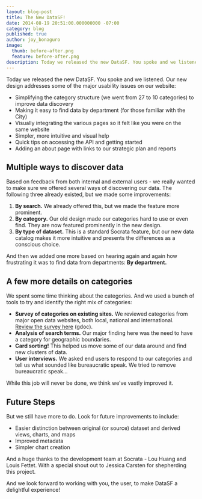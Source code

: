 ```yaml
---
layout: blog-post
title: The New DataSF!
date: 2014-08-19 20:51:00.000000000 -07:00
category: blog
published: true
author: joy_bonaguro
image:
  thumb: before-after.png
  feature: before-after.png
description: Today we released the new DataSF. You spoke and we listened. Our new design addresses some of the major usability issues on our website...
---
```

Today we released the new DataSF. You spoke and we listened. Our new design addresses some of the major usability issues on our website:

*   Simplifying the category structure (we went from 27 to 10 categories) to improve data discovery
*   Making it easy to find data by department (for those familiar with the City)
*   Visually integrating the various pages so it felt like you were on the same website
*   Simpler, more intuitive and visual help
*   Quick tips on accessing the API and getting started
*   Adding an about page with links to our strategic plan and reports

## Multiple ways to discover data

Based on feedback from both internal and external users - we really wanted to make sure we offered several ways of discovering our data. The following three already existed, but we made some improvements:

1.  **By search.** We already offered this, but we made the feature more prominent.
2.  **By category.** Our old design made our categories hard to use or even find. They are now featured prominently in the new design.
3.  **By type of dataset.** This is a standard Socrata feature, but our new data catalog makes it more intuitive and presents the differences as a conscious choice.

And then we added one more based on hearing again and again how frustrating it was to find data from departments: **By department.**

## A few more details on categories

We spent some time thinking about the categories. And we used a bunch of tools to try and identify the right mix of categories:

*   **Survey of categories on existing sites.** We reviewed categories from major open data websites, both local, national and international. [Review the survey here](https://docs.google.com/document/d/1Ih3x4uEu5VvRUEw7PaeSt2wqw0WrHuj01pSnV1EM2d8/edit?usp=sharing) (gdoc).
*   **Analysis of search terms.** Our major finding here was the need to have a category for geographic boundaries.
*   **Card sorting!** This helped us move some of our data around and find new clusters of data.
*   **User interviews.** We asked end users to respond to our categories and tell us what sounded like bureaucratic speak. We tried to remove bureaucratic speak...

While this job will never be done, we think we’ve vastly improved it.

## Future Steps

But we still have more to do. Look for future improvements to include:

*   Easier distinction between original (or source) dataset and derived views, charts, and maps
*   Improved metadata
*   Simpler chart creation

And a huge thanks to the development team at Socrata - Lou Huang and Louis Fettet. With a special shout out to Jessica Carsten for shepherding this project.

And we look forward to working with you, the user, to make DataSF a delightful experience!